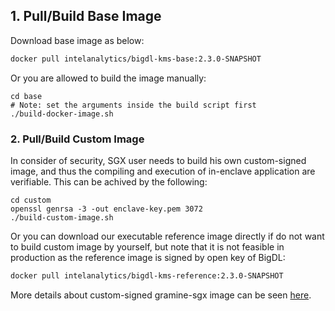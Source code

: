 ## 1. Pull/Build Base Image

Download base image as below:

```bash
docker pull intelanalytics/bigdl-kms-base:2.3.0-SNAPSHOT
```

Or you are allowed to build the image manually:
```
cd base
# Note: set the arguments inside the build script first
./build-docker-image.sh
```

### 2. Pull/Build Custom Image

In consider of security, SGX user needs to build his own custom-signed image, and thus the compiling and execution of in-enclave application are verifiable. This can be achived by the following:

```
cd custom
openssl genrsa -3 -out enclave-key.pem 3072
./build-custom-image.sh
```

Or you can download our executable reference image directly if do not want to build custom image by yourself, but note that it is not feasible in production as the reference image is signed by open key of BigDL:

```bash
docker pull intelanalytics/bigdl-kms-reference:2.3.0-SNAPSHOT
```

More details about custom-signed gramine-sgx image can be seen [here](https://github.com/intel-analytics/BigDL/tree/main/ppml#step-0-preparation-your-environment).

